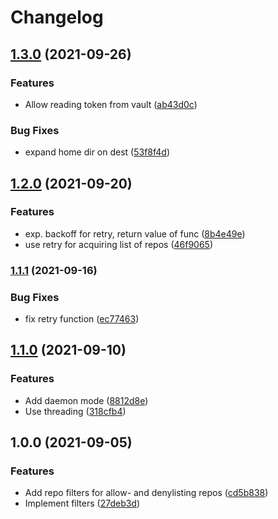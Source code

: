 # Changelog

## [1.3.0](https://www.github.com/soerenschneider/git-repo-backup/compare/v1.2.0...v1.3.0) (2021-09-26)


### Features

* Allow reading token from vault ([ab43d0c](https://www.github.com/soerenschneider/git-repo-backup/commit/ab43d0c2fbcd6215871692d5a0ec08dbc80c241c))


### Bug Fixes

* expand home dir on dest ([53f8f4d](https://www.github.com/soerenschneider/git-repo-backup/commit/53f8f4d9d3231b4c1c0cf20c55bfb6f279bacd0b))

## [1.2.0](https://www.github.com/soerenschneider/git-repo-backup/compare/v1.1.1...v1.2.0) (2021-09-20)


### Features

* exp. backoff for retry, return value of func ([8b4e49e](https://www.github.com/soerenschneider/git-repo-backup/commit/8b4e49e4f0da7907f789223c50729a00bf78075a))
* use retry for acquiring list of repos ([46f9065](https://www.github.com/soerenschneider/git-repo-backup/commit/46f906591c8c94aa5bd6c2c35250da7dc12435ab))

### [1.1.1](https://www.github.com/soerenschneider/git-repo-backup/compare/v1.1.0...v1.1.1) (2021-09-16)


### Bug Fixes

* fix retry function ([ec77463](https://www.github.com/soerenschneider/git-repo-backup/commit/ec774639c987caec08fc9086396d374b1cc9f239))

## [1.1.0](https://www.github.com/soerenschneider/git-repo-backup/compare/v1.0.0...v1.1.0) (2021-09-10)


### Features

* Add daemon mode ([8812d8e](https://www.github.com/soerenschneider/git-repo-backup/commit/8812d8e1d41335cba9e14bd343f6ad0b36362c31))
* Use threading ([318cfb4](https://www.github.com/soerenschneider/git-repo-backup/commit/318cfb4d875af224abbde5d0b0b2e1f689a775b0))

## 1.0.0 (2021-09-05)


### Features

* Add repo filters for allow- and denylisting repos ([cd5b838](https://www.github.com/soerenschneider/git-backup/commit/cd5b838c283e097a7c999c7a63a25b1e07de5d8b))
* Implement filters ([27deb3d](https://www.github.com/soerenschneider/git-backup/commit/27deb3d7f4581a3a05ec92915853671bb49b306b))
